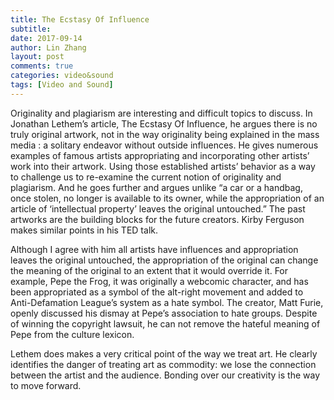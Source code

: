 ```yaml
---
title: The Ecstasy Of Influence
subtitle:
date: 2017-09-14
author: Lin Zhang
layout: post
comments: true
categories: video&sound
tags: [Video and Sound]
---
```

Originality and plagiarism are interesting and difficult topics to discuss. In Jonathan Lethem’s  article, The Ecstasy Of Influence, he argues there is no truly original artwork, not in the way originality being explained in the mass media : a solitary endeavor without outside influences. He gives numerous examples of famous artists appropriating and incorporating other artists’ work into their artwork. Using those established artists’ behavior as a way to challenge us to re-examine the current notion of originality and plagiarism. And he goes further and argues unlike “a car or a handbag, once stolen, no longer is available to its owner, while the appropriation of an article of ‘intellectual property’ leaves the original untouched.” The past artworks are the building blocks for the future creators. Kirby Ferguson makes similar points in his TED talk.

Although I agree with him all artists have influences and appropriation leaves the original untouched, the appropriation of the original can change the meaning of the original to an extent that it would override it. For example, Pepe the Frog, it was originally a webcomic character, and has been appropriated as a symbol of the alt-right movement and added to Anti-Defamation League’s system as a hate symbol. The creator, Matt Furie, openly discussed his dismay at Pepe’s association to hate groups. Despite of winning the copyright lawsuit, he can not remove the hateful meaning of Pepe from the culture lexicon.

Lethem does makes a very critical point of the way we treat art. He clearly identifies the danger of treating art as commodity: we lose the connection between the artist and the audience. Bonding over our creativity is the way to move forward.
